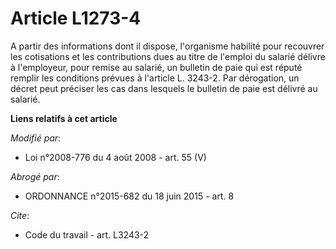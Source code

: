 # Article L1273-4

A partir des informations dont il dispose, l'organisme habilité pour recouvrer les cotisations et les contributions dues au
titre de l'emploi du salarié délivre à l'employeur, pour remise au salarié, un bulletin de paie qui est réputé remplir les
conditions prévues à l'article L. 3243-2. Par dérogation, un décret peut préciser les cas dans lesquels le bulletin de paie
est délivré au salarié.

**Liens relatifs à cet article**

_Modifié par_:

  - Loi n°2008-776 du 4 août 2008 - art. 55 (V)

_Abrogé par_:

  - ORDONNANCE n°2015-682 du 18 juin 2015 - art. 8

_Cite_:

  - Code du travail - art. L3243-2
